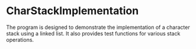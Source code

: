 # CharStackImplementation
The program is designed to demonstrate the implementation of a character stack using a linked list. It also provides test functions for various stack operations.
